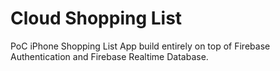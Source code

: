 # Cloud Shopping List

PoC iPhone Shopping List App build entirely on top of Firebase Authentication and Firebase Realtime Database.
